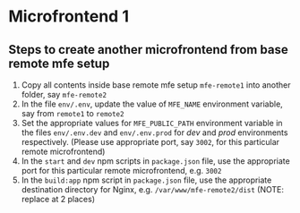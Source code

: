 # Microfrontend 1

## Steps to create another microfrontend from base remote mfe setup
1. Copy all contents inside base remote mfe setup `mfe-remote1` into another folder, say `mfe-remote2`
2. In the file `env/.env`, update the value of `MFE_NAME` environment variable, say from `remote1` to `remote2`
3. Set the appropriate values for `MFE_PUBLIC_PATH` environment variable in the files `env/.env.dev` and `env/.env.prod` for _dev_ and _prod_ environments respectively. (Please use appropriate port, say `3002`, for this particular remote microfrontend)
4. In the `start` and `dev` npm scripts in `package.json` file, use the appropriate port for this particular remote microfrontend, e.g. `3002`
5. In the `build:app` npm script in `package.json` file, use the appropriate destination directory for Nginx, e.g. `/var/www/mfe-remote2/dist` (NOTE: replace at 2 places)
